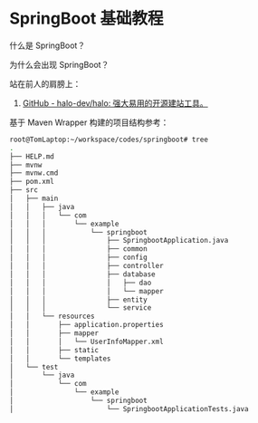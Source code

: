 # SpringBoot 基础教程


什么是 SpringBoot？

为什么会出现 SpringBoot？

站在前人的肩膀上：
1. [GitHub - halo-dev/halo: 强大易用的开源建站工具。](https://github.com/halo-dev/halo)

基于 Maven Wrapper 构建的项目结构参考：

```bash
root@TomLaptop:~/workspace/codes/springboot# tree
.
├── HELP.md
├── mvnw
├── mvnw.cmd
├── pom.xml
├── src
│   ├── main
│   │   ├── java
│   │   │   └── com
│   │   │       └── example
│   │   │           └── springboot
│   │   │               ├── SpringbootApplication.java
│   │   │               ├── common
│   │   │               ├── config
│   │   │               ├── controller
│   │   │               ├── database
│   │   │               │   ├── dao
│   │   │               │   └── mapper
│   │   │               ├── entity
│   │   │               └── service
│   │   └── resources
│   │       ├── application.properties
│   │       ├── mapper
│   │       │   └── UserInfoMapper.xml
│   │       ├── static
│   │       └── templates
│   └── test
│       └── java
│           └── com
│               └── example
│                   └── springboot
│                       └── SpringbootApplicationTests.java
```